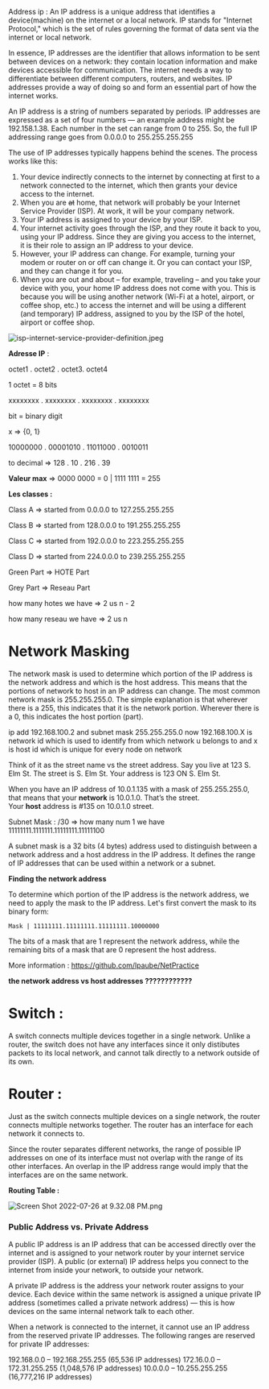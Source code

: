 Address ip : An IP address is a unique address that identifies a device(machine) on the internet or a local network. IP stands for "Internet Protocol," which is the set of rules governing the format of data sent via the internet or local network.

In essence, IP addresses are the identifier that allows information to be sent between devices on a network: they contain location information and make devices accessible for communication. The internet needs a way to differentiate between different computers, routers, and websites. IP addresses provide a way of doing so and form an essential part of how the internet works.

An IP address is a string of numbers separated by periods. IP addresses are expressed as a set of four numbers — an example address might be 192.158.1.38. Each number in the set can range from 0 to 255. So, the full IP addressing range goes from 0.0.0.0 to 255.255.255.255

The use of IP addresses typically happens behind the scenes. The process works like this:

1. Your device indirectly connects to the internet by connecting at first to a network connected to the internet, which then grants your device access to the internet.
2. When you are ~~at~~ home, that network will probably be your Internet Service Provider (ISP). At work, it will be your company network.
3. Your IP address is assigned to your device by your ISP.
4. Your internet activity goes through the ISP, and they route it back to you, using your IP address. Since they are giving you access to the internet, it is their role to assign an IP address to your device.
5. However, your IP address can change. For example, turning your modem or router on or off can change it. Or you can contact your ISP, and they can change it for you.
6. When you are out and about – for example, traveling – and you take your device with you, your home IP address does not come with you. This is because you will be using another network (Wi-Fi at a hotel, airport, or coffee shop, etc.) to access the internet and will be using a different (and temporary) IP address, assigned to you by the ISP of the hotel, airport or coffee shop.

![isp-internet-service-provider-definition.jpeg](https://s3-us-west-2.amazonaws.com/secure.notion-static.com/1f32833e-7ebd-4c1f-a163-744a32766c7b/isp-internet-service-provider-definition.jpeg)

**Adresse IP** :

octet1 . octet2 . octet3. octet4

1 octet = 8 bits

xxxxxxxx . xxxxxxxx . xxxxxxxx . xxxxxxxx

bit = binary digit

x ⇒ {0, 1}

10000000 . 00001010 . 11011000 . 0010011

to decimal ⇒ 128 . 10 . 216 . 39

**Valeur max** ⇒ 0000 0000 = 0 | 1111 1111 = 255

**Les classes :** 

Class A ⇒ started from 0.0.0.0 to 127.255.255.255

Class B ⇒ started from 128.0.0.0 to 191.255.255.255

Class C ⇒ started from 192.0.0.0 to 223.255.255.255

Class D ⇒ started from 224.0.0.0 to 239.255.255.255

Green Part ⇒ HOTE Part

Grey Part ⇒ Reseau Part

how many hotes we have ⇒ 2 us n - 2

how many reseau we have ⇒ 2 us n

# **Network Masking**

The network mask is used to determine which portion of the IP address is the network address and which is the host address. This means that the portions of network to host in an IP address can change. The most common network mask is 255.255.255.0. The simple explanation is that wherever there is a 255, this indicates that it is the network portion. Wherever there is a 0, this indicates the host portion (part).

ip add 192.168.100.2 and subnet mask 255.255.255.0 now 192.168.100.X is network id which is used to identify from which network u belongs to and x is host id which is unique for every node on network

Think of it as the street name vs the street address. Say you live at 123 S. Elm St. The street is S. Elm St. Your address is 123 ON S. Elm St.

When you have an IP address of 10.0.1.135 with a mask of 255.255.255.0, that means that your **network** is 10.0.1.0. That’s the street. Your **host** address is #135 on 10.0.1.0 street.

Subnet Mask : /30 ⇒ how many num 1 we have 11111111.1111111.11111111.11111100

A subnet mask is a 32 bits (4 bytes) address used to distinguish between a network address and a host address in the IP address. It defines the range of IP addresses that can be used within a network or a subnet.

****Finding the network address****

To determine which portion of the IP address is the network address, we need to apply the mask to the IP address. Let's first convert the mask to its binary form:

`Mask | 11111111.11111111.11111111.10000000`

The bits of a mask that are 1 represent the network address, while the remaining bits of a mask that are 0 represent the host address.

More information : https://github.com/lpaube/NetPractice

****the network address vs host addresses ????????????****

# Switch :

A switch connects multiple devices together in a single network. Unlike a router, the switch does not have any interfaces since it only distibutes packets to its local network, and cannot talk directly to a network outside of its own.

# Router :

Just as the switch connects multiple devices on a single network, the router connects multiple networks together. The router has an interface for each network it connects to.

Since the router separates different networks, the range of possible IP addresses on one of its interface must not overlap with the range of its other interfaces. An overlap in the IP address range would imply that the interfaces are on the same network.

****Routing Table :****

![Screen Shot 2022-07-26 at 9.32.08 PM.png](https://s3-us-west-2.amazonaws.com/secure.notion-static.com/15094ff5-1558-415e-9fc7-41a43a783f21/Screen_Shot_2022-07-26_at_9.32.08_PM.png)

### **Public Address vs. Private Address**

A public IP address is an IP address that can be accessed directly over the internet and is assigned to your network router by your internet service provider (ISP). A public (or external) IP address helps you connect to the internet from inside your network, to outside your network.

A private IP address is the address your network router assigns to your device. Each device within the same network is assigned a unique private IP address (sometimes called a private network address) — this is how devices on the same internal network talk to each other.

When a network is connected to the internet, it cannot use an IP address from the reserved private IP addresses. The following ranges are reserved for private IP addresses:

192.168.0.0 – 192.168.255.255 (65,536 IP addresses)
172.16.0.0 – 172.31.255.255   (1,048,576 IP addresses)
10.0.0.0 – 10.255.255.255     (16,777,216 IP addresses)
